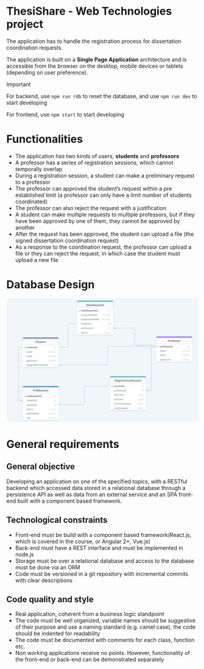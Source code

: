 # ThesiShare - Web Technologies project

The application has to handle the registration process for dissertation coordination requests.

The application is built on a **Single Page Application** architecture and is accessible from the browser on the desktop, mobile devices or tablets (depending on user preference).

> [!IMPORTANT]
> For backend, use `npm run rdb` to reset the database, and use `npm run dev` to start developing
> 
> For frontend, use `npm start` to start developing

# Functionalities

-   The application has two kinds of users, **students** and **professors**
-   A professor has a series of registration sessions, which cannot temporally overlap
-   During a registration session, a student can make a preliminary request to a professor
-   The professor can approved the student’s request within a pre established limit (a professor can only have a limit number of students coordinated)
-   The professor can also reject the request with a justification
-   A student can make multiple requests to multiple professors, but if they have been approved by one of them, they cannot be approved by another
-   After the request has been approved, the student can upload a file (the signed dissertation coordination request)
-   As a response to the coordination request, the professor can upload a file or they can reject the request, in which case the student must upload a new file

# Database Design

![Database Design](./database%20design.png)

# General requirements

## General objective

Developing an application on one of the specified topics, with a RESTful backend which accessed data stored in a relational database through a persistence API as well as data from an external service and an SPA front-end built with a component based framework.

## Technological constraints

-   Front-end must be build with a component based framework(React.js, which is covered in the course, or Angular 2+, Vue.js)
-   Back-end must have a REST interface and must be implemented in node.js
-   Storage must be over a relational database and access to the database must be done via an ORM
-   Code must be versioned in a git repository with incremental commits with clear descriptions

## Code quality and style

-   Real application, coherent from a business logic standpoint
-   The code must be well organized, variable names should be suggestive of their purpose and use a naming standard (e.g. camel case), the code should be indented for readability
-   The code must be documented with comments for each class, function etc.
-   Non working applications receive no points. However, functionality of the front-end or back-end can be demonstrated separately
